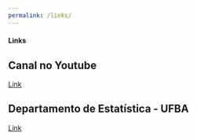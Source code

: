 ```yaml
---
permalink: /links/
---
```


#### Links

## Canal no Youtube

[Link](https://www.youtube.com/channel/UCC96Rmc3qKEYkKk187IcLdA)

## Departamento de Estatística - UFBA

[Link](http://est.ufba.br/)